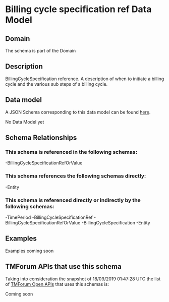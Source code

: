 # Billing cycle specification ref Data Model

## Domain

The  schema is part of the  Domain

## Description

BillingCycleSpecification reference. A description of when to initiate a billing cycle and the various sub steps of a billing cycle.

## Data model

A JSON Schema corresponding to this data model can be found
[here](https://github.com/tmforum-rand/schemas/blob/master/Customer/BillingCycleSpecificationRef.schema.json).

No Data Model yet

## Schema Relationships

### This schema is referenced in the following schemas:

-BillingCycleSpecificationRefOrValue

### This schema references the following schemas directly:

-Entity

### This schema is referenced directly or indirectly by the following schemas:

-TimePeriod
-BillingCycleSpecificationRef
-BillingCycleSpecificationRefOrValue
-BillingCycleSpecification
-Entity



## Examples

Examples coming soon

## TMForum APIs that use this schema

Taking into consideration the snapshot of 18/09/2019 01:47:28 UTC the list of [TMForum Open APIs](https://www.tmforum.org/open-apis/) that uses this schemas is:

Coming soon